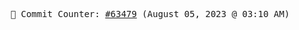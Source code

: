 <p align="center">
    <samp>
        📮 Commit Counter: <a href="https://github.com/Javascript-void0/Javascript-void0/commits/main">#63479</a> (August 05, 2023 @ 03:10 AM)
    </samp>
</p>